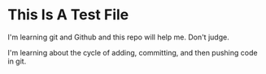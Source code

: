 # This Is A Test File

I'm learning git and Github and this repo will help me. 
Don't judge.

I'm learning about the cycle of adding, committing, and then pushing code in git.
